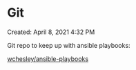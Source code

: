 # Git

Created: April 8, 2021 4:32 PM

Git repo to keep up with ansible playbooks: 

[wchesley/ansible-playbooks](https://github.com/wchesley/ansible-playbooks)


